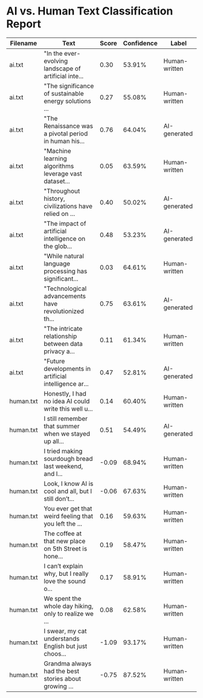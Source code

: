 # AI vs. Human Text Classification Report

| Filename | Text | Score | Confidence | Label |
|----------|------|-------|------------|-------|
| ai.txt | "In the ever-evolving landscape of artificial inte... | 0.30 | 53.91% | Human-written |
| ai.txt | "The significance of sustainable energy solutions ... | 0.27 | 55.08% | Human-written |
| ai.txt | "The Renaissance was a pivotal period in human his... | 0.76 | 64.04% | AI-generated |
| ai.txt | "Machine learning algorithms leverage vast dataset... | 0.05 | 63.59% | Human-written |
| ai.txt | "Throughout history, civilizations have relied on ... | 0.40 | 50.02% | AI-generated |
| ai.txt | "The impact of artificial intelligence on the glob... | 0.48 | 53.23% | AI-generated |
| ai.txt | "While natural language processing has significant... | 0.03 | 64.61% | Human-written |
| ai.txt | "Technological advancements have revolutionized th... | 0.75 | 63.61% | AI-generated |
| ai.txt | "The intricate relationship between data privacy a... | 0.11 | 61.34% | Human-written |
| ai.txt | "Future developments in artificial intelligence ar... | 0.47 | 52.81% | AI-generated |
| human.txt | Honestly, I had no idea AI could write this well u... | 0.14 | 60.40% | Human-written |
| human.txt | I still remember that summer when we stayed up all... | 0.51 | 54.49% | AI-generated |
| human.txt | I tried making sourdough bread last weekend, and l... | -0.09 | 68.94% | Human-written |
| human.txt | Look, I know AI is cool and all, but I still don’t... | -0.06 | 67.63% | Human-written |
| human.txt | You ever get that weird feeling that you left the ... | 0.16 | 59.63% | Human-written |
| human.txt | The coffee at that new place on 5th Street is hone... | 0.19 | 58.47% | Human-written |
| human.txt | I can’t explain why, but I really love the sound o... | 0.17 | 58.91% | Human-written |
| human.txt | We spent the whole day hiking, only to realize we ... | 0.08 | 62.58% | Human-written |
| human.txt | I swear, my cat understands English but just choos... | -1.09 | 93.17% | Human-written |
| human.txt | Grandma always had the best stories about growing ... | -0.75 | 87.52% | Human-written |
